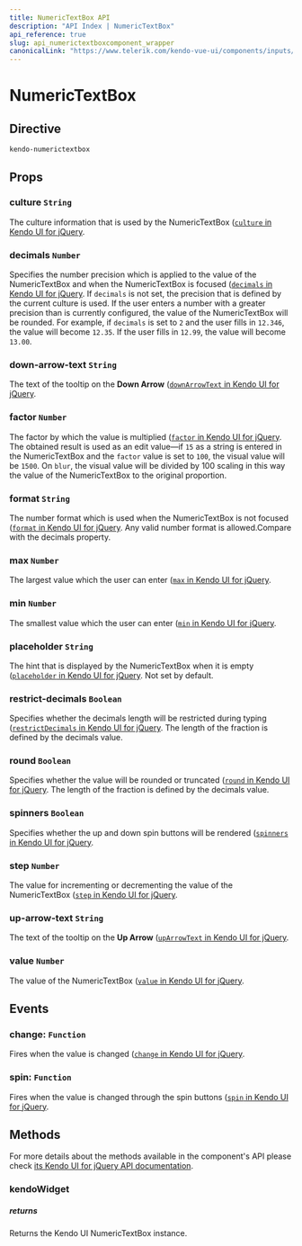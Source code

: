 ```yaml
---
title: NumericTextBox API
description: "API Index | NumericTextBox"
api_reference: true
slug: api_numerictextboxcomponent_wrapper
canonicalLink: "https://www.telerik.com/kendo-vue-ui/components/inputs/api/NumericTextBoxProps/"
---
```


# NumericTextBox

## Directive

`kendo-numerictextbox`

## Props

### culture `String`

The culture information that is used by the NumericTextBox ([`culture` in Kendo UI for jQuery](https://docs.telerik.com/kendo-ui/api/javascript/ui/numerictextbox/configuration/culture).

### decimals `Number`

Specifies the number precision which is applied to the value of the NumericTextBox and when the NumericTextBox is focused ([`decimals` in Kendo UI for jQuery](https://docs.telerik.com/kendo-ui/api/javascript/ui/numerictextbox/configuration/decimals). If `decimals` is not set, the precision that is defined by the current culture is used. If the user enters a number with a greater precision than is currently configured, the value of the NumericTextBox will be rounded. For example, if `decimals` is set to `2` and the user fills in `12.346`, the value will become `12.35`. If the user fills in `12.99`, the value will become `13.00`.

### down-arrow-text `String`

The text of the tooltip on the **Down Arrow** ([`downArrowText` in Kendo UI for jQuery](https://docs.telerik.com/kendo-ui/api/javascript/ui/numerictextbox/configuration/downarrowtext).

### factor `Number`

The factor by which the value is multiplied ([`factor` in Kendo UI for jQuery](https://docs.telerik.com/kendo-ui/api/javascript/ui/numerictextbox/configuration/factor). The obtained result is used as an edit value&mdash;if `15` as a string is entered in the NumericTextBox and the `factor` value is set to `100`, the visual value will be `1500`. On `blur`, the visual value will be divided by 100 scaling in this way the value of the NumericTextBox to the original proportion.

### format `String`

The number format which is used when the NumericTextBox is not focused ([`format` in Kendo UI for jQuery](https://docs.telerik.com/kendo-ui/api/javascript/ui/numerictextbox/configuration/format). Any valid number format is allowed.Compare with the decimals property.

### max `Number`

The largest value which the user can enter ([`max` in Kendo UI for jQuery](https://docs.telerik.com/kendo-ui/api/javascript/ui/numerictextbox/configuration/max).

### min `Number`

The smallest value which the user can enter ([`min` in Kendo UI for jQuery](https://docs.telerik.com/kendo-ui/api/javascript/ui/numerictextbox/configuration/min).

### placeholder `String`

The hint that is displayed by the NumericTextBox when it is empty ([`placeholder` in Kendo UI for jQuery](https://docs.telerik.com/kendo-ui/api/javascript/ui/numerictextbox/configuration/placeholder). Not set by default.

### restrict-decimals `Boolean`

Specifies whether the decimals length will be restricted during typing ([`restrictDecimals` in Kendo UI for jQuery](https://docs.telerik.com/kendo-ui/api/javascript/ui/numerictextbox/configuration/restrictdecimals). The length of the fraction is defined by the decimals value.

### round `Boolean`

Specifies whether the value will be rounded or truncated ([`round` in Kendo UI for jQuery](https://docs.telerik.com/kendo-ui/api/javascript/ui/numerictextbox/configuration/round). The length of the fraction is defined by the decimals value.

### spinners `Boolean`

Specifies whether the up and down spin buttons will be rendered ([`spinners` in Kendo UI for jQuery](https://docs.telerik.com/kendo-ui/api/javascript/ui/numerictextbox/configuration/spinners).

### step `Number`

The value for incrementing or decrementing the value of the NumericTextBox ([`step` in Kendo UI for jQuery](https://docs.telerik.com/kendo-ui/api/javascript/ui/numerictextbox/configuration/step).

### up-arrow-text `String`

The text of the tooltip on the **Up Arrow** ([`upArrowText` in Kendo UI for jQuery](https://docs.telerik.com/kendo-ui/api/javascript/ui/numerictextbox/configuration/uparrowtext).

### value `Number`

The value of the NumericTextBox ([`value` in Kendo UI for jQuery](https://docs.telerik.com/kendo-ui/api/javascript/ui/numerictextbox/configuration/value).

## Events

### change: `Function`

Fires when the value is changed ([`change` in Kendo UI for jQuery](https://docs.telerik.com/kendo-ui/api/javascript/ui/numerictextbox/events/change).

### spin: `Function`

Fires when the value is changed through the spin buttons ([`spin` in Kendo UI for jQuery](https://docs.telerik.com/kendo-ui/api/javascript/ui/numerictextbox/events/spin).

## Methods

For more details about the methods available in the component's API please check [its Kendo UI for jQuery API documentation](https://docs.telerik.com/kendo-ui/api/javascript/ui/numerictextbox#methods). 

### kendoWidget

##### returns

Returns the Kendo UI NumericTextBox instance.
